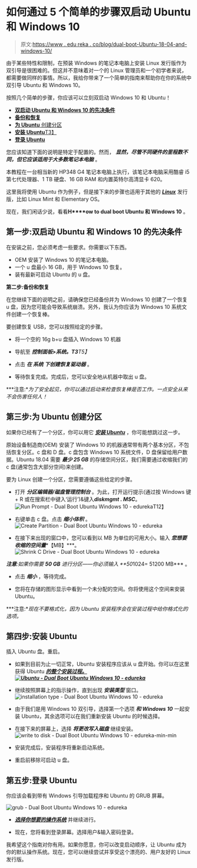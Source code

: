# 如何通过 5 个简单的步骤双启动 Ubuntu 和 Windows 10

> 原文:[https://www . edu reka . co/blog/dual-boot-Ubuntu-18-04-and-windows-10/](https://www.edureka.co/blog/dual-boot-ubuntu-18-04-and-windows-10/)

由于某些特性和限制，在预装 Windows 的笔记本电脑上安装 Linux 发行版作为双引导是很困难的。但这并不意味着对一个[](https://www.edureka.co/linux-admin)的 Linux 管理员和一个初学者来说，都需要做同样的事情。所以，我给你带来了一个简单的指南来帮助你在你的系统中双引导 Ubuntu 和 Windows 10。

按照几个简单的步骤，你应该可以立刻双启动 Windows 10 和 Ubuntu！

*   [**双启动 Ubuntu 和 Windows 10 的先决条件**](#prerequisites)
*   [**备份和恢复**](#backup)
*   [**为 Ubuntu** 创建分区](#partition)
*   [**安装 Ubuntu**T3】](#installubuntu)
*   [**登录 Ubuntu**](#logintoubuntu)

您应该知道下面的说明是特定于配置的。然而， ***显然，尽管不同硬件的里程数不同，但它应该适用于大多数笔记本电脑*** 。

本教程在一台相当新的 HP348 G4 笔记本电脑上执行，该笔记本电脑采用酷睿 i5 第七代处理器、1 TB 硬盘、16 GB RAM 和内置英特尔高清显卡 620。

这里我将使用 Ubuntu 作为例子，但是接下来的步骤也适用于其他的 [***Linux***](https://www.edureka.co/blog/linux-tutorial/) 发行版，比如 Linux Mint 和 Elementary OS。

现在，我们闲话少说，看看**H****ow to dual boot Ubuntu 和 Windows 10** 。

## **第一步:双启动 Ubuntu 和 Windows 10 的先决条件**

在安装之前，您必须考虑一些要求。你需要以下东西。

*   OEM 安装了 Windows 10 的笔记本电脑。
*   一个 u 盘最小 16 GB，用于 Windows 10 恢复。
*   装有最新可启动 Ubuntu 的 u 盘。

**第二步:备份和恢复**

在您继续下面的说明之前，请确保您已经备份并为 Windows 10 创建了一个恢复 u 盘，因为您可能会导致系统崩溃。另外，我认为你应该为 Windows 10 系统文件创建一个恢复棒。

要创建恢复 USB，您可以按照给定的步骤。

*   将一个空的 16g b+u 盘插入 Windows 10 机器

*   导航至 ***控制面板>系统。T3**T5】*

*   点击 ***在 ***系统*** 下创建恢复驱动器*** 。

*   等待恢复完成。完成后，您可以安全地从机器中取出 u 盘。

***注意:**为了安全起见，你可以通过启动来检查恢复棒是否工作。一点安全从来不会伤害任何人！*

## **第三步:为 Ubuntu 创建分区**

如果你已经有了一个分区，你可以用它 [***安装 Ubuntu***](https://www.edureka.co/blog/how-to-install-ubuntu/) ，你可能想跳过这一步。

原始设备制造商(OEM) 安装了 Windows 10 的机器通常带有两个基本分区，不包括恢复分区。c 盘和 D 盘。c 盘包含 Windows 10 系统文件，D 盘保留给用户数据。Ubuntu 18.04 需要 ***最少 25 GB*** 的存储空间分区，我们需要通过收缩我们的 c 盘(通常包含大部分空间)来创建。

要为 Linux 创建一个分区，您需要遵循这些给定的步骤。

*   打开 ***分区编辑器/磁盘管理控制台*** 。为此，打开运行提示(通过按 Windows 键+ R 或在搜索栏中键入‘运行’)&键入***diskmgmt . MSC***。![Run Prompt - Dual Boot Ubuntu Windows 10 - edureka](../Images/8f0a27d41e4fb9bc5b11d104142e3e6b.png)T12】

*   右键单击 c 盘。点击 ***缩小体积*** 。![Create Partition - Dual Boot Ubuntu Windows 10 - edureka](../Images/db8fa01899c7dca2e5b7d34adbf5f069.png)

*   在接下来出现的窗口中，您可以看到以 MB 为单位的可用大小。输入 ***您想要收缩的空间量****【MB】***。 ![Shrink C Drive - Dual Boot Ubuntu Windows 10 - edureka](../Images/1f5fa6365959cbd84ca224fb14e9c21c.png)

***注意**:如果你需要 **50 GB** 进行分区——你必须输入 **50*1024= 51200 MB*** 。

*   点击 ***缩小*** ，等待完成。

*   您将在存储的图形显示中看到一个未分配的空间。你将使用这个空间来安装 Ubuntu。

***注意:**现在不要格式化，因为 Ubuntu 安装程序会在安装过程中给你格式化的选项。*

## **第四步:安装 Ubuntu**

插入 Ubuntu 盘。重启。

*   如果到目前为止一切正常，Ubuntu 安装程序应该从 u 盘开始。你可以在这里 获得 Ubuntu [***的整个安装过程。![Ubuntu - Dual Boot Ubuntu Windows 10 - edureka](../Images/79478cc878493d017947e921388940a3.png)***](https://www.edureka.co/blog/how-to-install-ubuntu/)

*   继续按照屏幕上的指示操作，直到出现 ***安装类型*** 窗口。![installation type - Dual Boot Ubuntu Windows 10 - edureka](../Images/14f6a477d36ee6e20ba5e26a9a63d001.png)

*   由于我们是用 Windows 10 双引导，选择第一个选项 ***和 Windows 10*** 一起安装 Ubuntu，其余选项可以在我们重新安装 Ubuntu 的时候选择。

*   在接下来的屏幕上，选择 ***将更改写入磁盘*** 继续安装。 ![write to disk - Dual Boot Ubuntu Windows 10 - edureka-min-min](../Images/7743af98c0e5a0aa35b942c758c87aa6.png)

*   安装完成后，安装程序将重新启动系统。

*   重启前移除可启动 u 盘。

## **第五步:登录 Ubuntu**

你应该会看到带有 Windows 引导加载程序和 Ubuntu 的 GRUB 屏幕。

![grub - Dual Boot Ubuntu Windows 10 - edureka](../Images/d7c2cef67f043dec3a16688b39ae1773.png)

*   [***选择你想要的操作系统***](https://www.edureka.co/blog/linux-vs-windows/) 并继续进行。

*   现在，您将看到登录屏幕。选择用户&输入密码登录。

我希望这个指南对你有用。如果你愿意，你可以改变启动顺序，让 Ubuntu 成为你的默认操作系统。现在，您可以继续尝试并享受这个漂亮的、用户友好的 Linux 发行版。